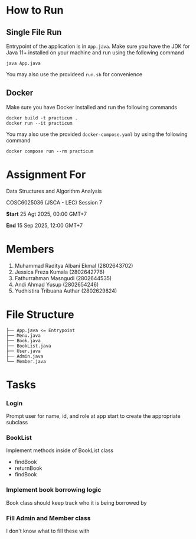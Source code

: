 # How to Run

## Single File Run

Entrypoint of the application is in `App.java`. Make sure you have the JDK for Java 11+ installed on your machine and run using the following command
```
java App.java
```
You may also use the provideed `run.sh` for convenience

## Docker

Make sure you have Docker installed and run the following commands
```
docker build -t practicum .
docker run --it practicum
```
You may also use the provided `docker-compose.yaml` by using the following command
```
docker compose run --rm practicum
```

# Assignment For

Data Structures and Algorithm Analysis

COSC6025036 (JSCA - LEC) Session 7

**Start** 25 Agt 2025, 00:00 GMT+7

**End** 15 Sep 2025, 12:00 GMT+7

# Members

1. Muhammad Raditya Albani Ekmal (2802643702)
2. Jessica Freza Kumala (2802642776)
3. Fathurrahman Masngudi (2802644535)
4. Andi Ahmad Yusup (2802654246)
5. Yudhistira Tribuana Authar (2802629824)

# File Structure

```
├── App.java <= Entrypoint
├── Menu.java
├── Book.java
├── BookList.java
├── User.java
├── Admin.java
└── Member.java
```

# Tasks

### Login

Prompt user for name, id, and role at app start to create the appropriate subclass

### BookList

Implement methods inside of BookList class

- findBook
- returnBook
- findBook

### Implement book borrowing logic

Book class should keep track who it is being borrowed by

### Fill Admin and Member class

I don't know what to fill these with
